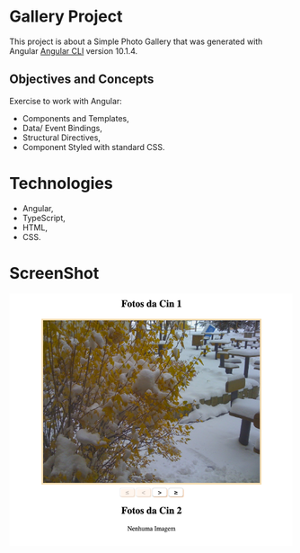 # Gallery Project

This project is about a Simple Photo Gallery that was generated with Angular [Angular CLI](https://github.com/angular/angular-cli) version 10.1.4.

## Objectives and Concepts

Exercise to work with Angular: 

- Components and Templates, 
- Data/ Event Bindings, 
- Structural Directives, 
- Component Styled with standard CSS.

# Technologies

- Angular,
- TypeScript,
- HTML,
- CSS.

# ScreenShot 

![Image](https://github.com/CINPIS/FrontEnd-IGTIBootcamp/blob/master/Angular/galeria/screenshot.png?raw=true "Angular Exercise")

